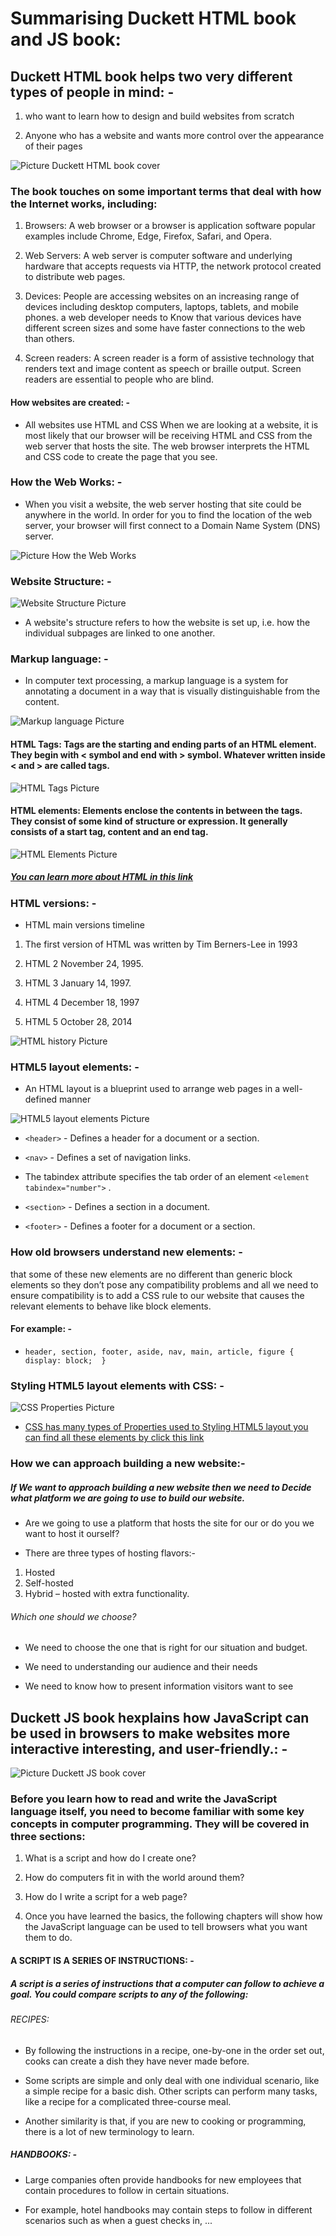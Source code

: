 # Summarising Duckett HTML book and JS book:

## Duckett HTML book helps two very different types of people in mind: -

1. who want to learn how to design and build websites from scratch 

2. Anyone who has a website and wants more control over the   appearance of their pages

![Picture Duckett HTML book cover](https://prodimage.images-bn.com/pimages/9781118008188_p1_v2_s550x406.jpg)

### The book touches on some important terms that deal with how the Internet works, including:

1. Browsers: A web browser or a browser is application software popular examples include Chrome, Edge, Firefox, Safari,  and Opera.

2. Web Servers: A web server is computer software and underlying hardware that accepts requests via HTTP, the network protocol created to distribute web pages.

3. Devices: People are accessing websites on an increasing range of devices including desktop computers, laptops, tablets, and mobile phones. a web developer needs to Know that various devices have different screen sizes and some have faster connections to the web than others.

4. Screen readers: A screen reader is a form of assistive technology that renders text and image content as speech or braille output. Screen readers are essential to people who are blind.


#### How websites are created: -
- All websites use HTML and CSS When we are looking at a website, it is most likely that our browser will be receiving HTML and CSS from the web server that hosts the site. The web browser interprets the HTML and CSS code to create the page that you see.

### How the Web Works: - 

- When you visit a website, the web server hosting that site could be anywhere in the world. In order for you to find the location of the web server, your browser will first connect to a Domain Name System (DNS) server.

![Picture How the Web Works](https://bytesofgigabytes.com/IMAGES/Networking/HTTPcommuncation/http%20communication.png)

### Website Structure: -

![Website Structure Picture](https://www.researchgate.net/profile/Muhammad-Pasha-6/publication/323869270/figure/fig3/AS:606182121164801@1521536488788/Structure-of-an-HTML5-Web-Page.png)

- A website's structure refers to how the website is set up, i.e. how the individual subpages are linked to one another.



### Markup language: -
- In computer text processing, a markup language is a system for annotating a document in a way that is visually distinguishable from the content.

![Markup language Picture](https://www.thoughtco.com/thmb/29KluRkq4vQv13LN9ELs6TOC88Y=/1913x1275/filters:fill(auto,1)/HTML-98acb3f1edd74a36867fcdedcf5fb0e2.jpg)

#### HTML Tags: Tags are the starting and ending parts of an HTML element. They begin with < symbol and end with > symbol. Whatever written inside < and > are called tags.

![HTML Tags Picture](https://data-flair.training/blogs/wp-content/uploads/sites/2/2020/07/HTML-Tags-df.jpg)

#### HTML elements: Elements enclose the contents in between the tags. They consist of some kind of structure or expression. It generally consists of a start tag, content and an end tag.

![HTML Elements Picture](https://data-flair.training/blogs/wp-content/uploads/sites/2/2020/06/HTML-elements.jpg)


##### [You can learn more about HTML in this link](https://developer.mozilla.org/en-US/docs/Web/HTML)

### HTML versions: -
- HTML main versions timeline

1. The first version of HTML was written by Tim Berners-Lee in 1993

2. HTML 2 November 24, 1995.

3. HTML 3 January 14, 1997.

4. HTML 4 December 18, 1997

5. HTML 5 October 28, 2014


![HTML history Picture](https://cdn.educba.com/academy/wp-content/uploads/2019/07/Versions-of-Html.png)

###  HTML5 layout elements: -
- An HTML layout is a blueprint used to arrange web pages in a well-defined manner

![HTML5 layout elements Picture](https://data-flair.training/blogs/wp-content/uploads/sites/2/2020/07/HTML-Layout-df.jpg)

- `<header>` - Defines a header for a document or a section.

- `<nav>` - Defines a set of navigation links.

- The tabindex attribute specifies the tab order of an element `<element tabindex="number">` .

- `<section>` - Defines a section in a document.

- `<footer>` - Defines a footer for a document or a section.

###  How old browsers understand new elements: -

that some of these new elements are no different than generic block elements so they don’t pose any compatibility problems and all we need to ensure compatibility is to add a CSS rule to our website that causes the relevant elements to behave like block elements. 
 #### For example: -
- `header, section, footer, aside, nav, main, article, figure {
    display: block; 
}`

 ### Styling HTML5 layout elements with CSS: -

![CSS Properties Picture]( https://www.noupe.com/wp-content/uploads/2011/12/htmldog.png)



 - [CSS has many types of Properties used to Styling HTML5 layout you can find all these elements by click this link](https://www.tutorialrepublic.com/css-reference/css3-properties.php)

### How we can approach building a new website:-

#####  If We want to approach building a new website then we need to Decide what platform we are going to use to build our website.

- Are we going to use a platform that hosts the site for our or do you we want to host it ourself?

- There are three types of hosting flavors:-

1. Hosted
2. Self-hosted
3. Hybrid – hosted with extra functionality.

###### Which one should we choose?

- We need to choose the one that is right for our situation and budget.

- We need to understanding our audience and their needs

- We need to know how to present information visitors want to see


## Duckett JS book hexplains how JavaScript can be used in browsers to make websites more interactive interesting, and user-friendly.: -

![Picture Duckett JS book cover](https://miro.medium.com/max/780/0*3gU21DDDsItcq4Ah.png)


### Before you learn how to read and write the JavaScript language itself, you need to become familiar with some key concepts in computer programming. They will be covered in three sections:

1. What is a script and how do I create one?

2. How do computers fit in with the world around them?

3. How do I write a script for a web page?

4. Once you have learned the basics, the following chapters will show how the JavaScript language can be used to tell browsers what you want them to do.

#### A SCRIPT IS A SERIES OF INSTRUCTIONS: -

##### A script is a series of instructions that a computer can follow to achieve a goal. You could compare scripts to any of the following:

###### RECIPES:

- By following the instructions in a recipe, one-by-one in the order set out, cooks can create a dish they have never made before.

- Some scripts are simple and only deal with one individual scenario, like a simple recipe for a basic dish. Other scripts can perform many tasks, like a recipe for a complicated three-course meal.

- Another similarity is that, if you are new to cooking or programming, there is a lot of new terminology to learn.

##### HANDBOOKS: -

- Large companies often provide handbooks for new employees that contain procedures to follow in certain situations.

- For example, hotel handbooks may contain steps to follow in different scenarios such as when a guest checks in, ...



